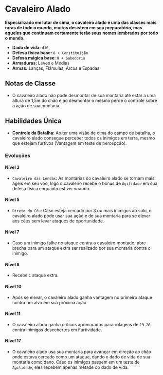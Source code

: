 # Cavaleiro Alado
**Especializado em lutar de cima, o cavaleiro alado é uma das classes mais raras de todo o mundo, muitos desistem em seu preparatório, mas aqueles que continuam certamente terão seus nomes lembrados por todo o mundo.**

- **Dado de vida:** `d10`
- **Defesa física base:** `8 + Constituição`
- **Defesa mágica base:** `8 + Sabedoria`
- **Armaduras:** Leves e Médias
- **Armas:** Lanças, Flâmulas, Arcos e Espadas

## Notas de Classe
- O cavaleiro alado não pode desmontar de sua montaria até estar a uma altura de 1,5m do chão e ao desmontar o mesmo perde o controle sobre a ação de sua montaria.

## Habilidades Única
- **Controle da Batalha:** Ao ter uma visão de cima do campo de batalha, o cavaleiro alado consegue perceber todos os inimigos em terra, mesmo que estejam furtivos (Vantagem em teste de percepção).

### Evoluções
#### Nível 3
- `Cavaleiro das Lendas`: As montarias do cavaleiro alado se tornam mais ágeis em seu voo, logo o cavaleiro recebe o bônus de `Agilidade` em sua defesa física enquanto estiver voando.

#### Nível 5
- `Direto do Céu`: Caso esteja cercado por 3 ou mais inimigos ao solo, o cavaleiro alado pode usar sua ação e de sua montaria para se elevar aos céus sem levar ataques de oportunidade.

#### Nível 7
- Caso um inimigo falhe no ataque contra o cavaleiro montado, abre brecha para um ataque extra ser realizado por sua montaria contra o inimigo.

#### Nível 8
- Recebe `1` ataque extra.

#### Nível 10
- Após se elevar, o cavaleiro alado ganha vantagem no primeiro ataque contra um alvo em sua próxima ação.

#### Nível 11
- O cavaleiro alado ganha críticos aprimorados para rolagens de `19-20` contra inimigos descobertos em Furtividade.

#### Nível 17
- O cavaleiro alado usa sua montaria para avançar em direção ao chão onde estava cercado como um ataque, dando o dado de vida de sua montaria como dano. Caso os inimigos passem em um teste de `Agilidade`, eles recebem apenas metade do dado de vida.
